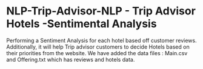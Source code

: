 # NLP-Trip-Advisor-NLP - Trip Advisor Hotels -Sentimental Analysis
Performing a Sentiment Analysis for each hotel based off customer reviews. Additionally, it will help Trip advisor customers to decide Hotels based on their priorities from the website.
We have added the data files : Main.csv and Offering.txt which has reviews and hotels data.
